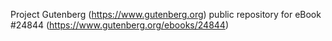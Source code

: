Project Gutenberg (https://www.gutenberg.org) public repository for eBook #24844 (https://www.gutenberg.org/ebooks/24844)
